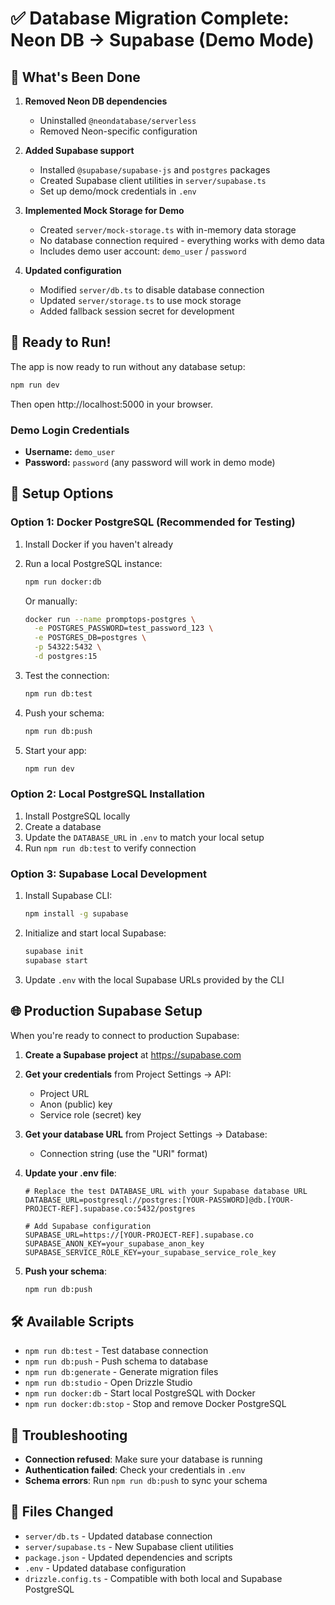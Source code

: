 # ✅ Database Migration Complete: Neon DB → Supabase (Demo Mode)

## 🎉 What's Been Done

1. **Removed Neon DB dependencies**
   - Uninstalled `@neondatabase/serverless`
   - Removed Neon-specific configuration

2. **Added Supabase support**
   - Installed `@supabase/supabase-js` and `postgres` packages
   - Created Supabase client utilities in `server/supabase.ts`
   - Set up demo/mock credentials in `.env`

3. **Implemented Mock Storage for Demo**
   - Created `server/mock-storage.ts` with in-memory data storage
   - No database connection required - everything works with demo data
   - Includes demo user account: `demo_user` / `password`

4. **Updated configuration**
   - Modified `server/db.ts` to disable database connection
   - Updated `server/storage.ts` to use mock storage
   - Added fallback session secret for development

## 🚀 Ready to Run!

The app is now ready to run without any database setup:

```bash
npm run dev
```

Then open http://localhost:5000 in your browser.

### Demo Login Credentials
- **Username:** `demo_user`
- **Password:** `password` (any password will work in demo mode)

## 🚀 Setup Options

### Option 1: Docker PostgreSQL (Recommended for Testing)

1. Install Docker if you haven't already
2. Run a local PostgreSQL instance:
   ```bash
   npm run docker:db
   ```
   Or manually:
   ```bash
   docker run --name promptops-postgres \
     -e POSTGRES_PASSWORD=test_password_123 \
     -e POSTGRES_DB=postgres \
     -p 54322:5432 \
     -d postgres:15
   ```

3. Test the connection:
   ```bash
   npm run db:test
   ```

4. Push your schema:
   ```bash
   npm run db:push
   ```

5. Start your app:
   ```bash
   npm run dev
   ```

### Option 2: Local PostgreSQL Installation

1. Install PostgreSQL locally
2. Create a database
3. Update the `DATABASE_URL` in `.env` to match your local setup
4. Run `npm run db:test` to verify connection

### Option 3: Supabase Local Development

1. Install Supabase CLI:
   ```bash
   npm install -g supabase
   ```

2. Initialize and start local Supabase:
   ```bash
   supabase init
   supabase start
   ```

3. Update `.env` with the local Supabase URLs provided by the CLI

## 🌐 Production Supabase Setup

When you're ready to connect to production Supabase:

1. **Create a Supabase project** at https://supabase.com

2. **Get your credentials** from Project Settings → API:
   - Project URL
   - Anon (public) key
   - Service role (secret) key

3. **Get your database URL** from Project Settings → Database:
   - Connection string (use the "URI" format)

4. **Update your .env file**:
   ```env
   # Replace the test DATABASE_URL with your Supabase database URL
   DATABASE_URL=postgresql://postgres:[YOUR-PASSWORD]@db.[YOUR-PROJECT-REF].supabase.co:5432/postgres

   # Add Supabase configuration
   SUPABASE_URL=https://[YOUR-PROJECT-REF].supabase.co
   SUPABASE_ANON_KEY=your_supabase_anon_key
   SUPABASE_SERVICE_ROLE_KEY=your_supabase_service_role_key
   ```

5. **Push your schema**:
   ```bash
   npm run db:push
   ```

## 🛠 Available Scripts

- `npm run db:test` - Test database connection
- `npm run db:push` - Push schema to database
- `npm run db:generate` - Generate migration files
- `npm run db:studio` - Open Drizzle Studio
- `npm run docker:db` - Start local PostgreSQL with Docker
- `npm run docker:db:stop` - Stop and remove Docker PostgreSQL

## 🔧 Troubleshooting

- **Connection refused**: Make sure your database is running
- **Authentication failed**: Check your credentials in `.env`
- **Schema errors**: Run `npm run db:push` to sync your schema

## 📁 Files Changed

- `server/db.ts` - Updated database connection
- `server/supabase.ts` - New Supabase client utilities
- `package.json` - Updated dependencies and scripts
- `.env` - Updated database configuration
- `drizzle.config.ts` - Compatible with both local and Supabase PostgreSQL

